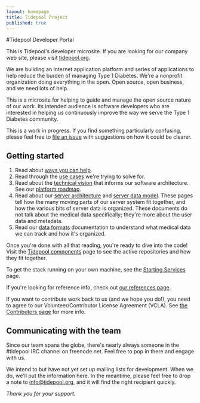 ```yaml
---
layout: homepage
title: Tidepool Project
published: true
---
```


#Tidepool Developer Portal

This is Tidepool's developer microsite. If you are looking for our company web site, please visit [tidepool.org](https://tidepool.org).

We are building an internet application platform and series of applications to help reduce the burden of managing Type 1 Diabetes. We're a nonprofit organization doing everything in the open. Open source, open business, and we need lots of help.

This is a microsite for helping to guide and manage the open source nature of our work. Its intended audience is software developers who are interested in helping us continuously improve the way we serve the Type 1 Diabetes community.

This is a work in progress. If you find something particularly confusing, please feel free to [file an issue](https://github.com/tidepool-org/tidepool-org.github.io/issues) with suggestions on how it could be clearer.

## Getting started

1. Read about [ways you can help](HowToHelp.html).
1. Read through the [use cases](UseCases.html) we're trying to solve for.
1. Read about the [technical vision](PlatformOverview.html) that informs our software architecture. See our [platform roadmap](PlatformRoadmap.html). 
1. Read about our [server architecture](ServerArchitecture.html) and [server data model](ServerDataOrganization.html). These pages tell how the many moving parts of our server system fit together, and how the various bits of server data is organized. These documents do not talk about the medical data specifically; they're more about the user data and metadata.
1. Read our [data formats](data-model/v1.html) documentation to understand what medical data we can track and how it's organized. 

Once you're done with all that reading, you're ready to dive into the code! Visit the [Tidepool components](TidepoolComponents.html) page to see the active repositories and how they fit together.

To get the stack running on your own machine, see the [Starting Services](StartingUpServices.html) page.

If you're looking for reference info, check out [our references page](References.html).

If you want to contribute work back to us (and we hope you do!), you need to agree to our Volunteer/Contributor License Agreement (VCLA). See [the Contributors page](Contributors.html) for more info.

## Communicating with the team

Since our team spans the globe, there's nearly always someone in the #tidepool IRC channel on freenode.net. Feel free to pop in there and engage with us.

We intend to but have not yet set up mailing lists for development. When we do, we'll put the information here. In the meantime, please feel free to drop a note to [info@tidepool.org](mailto://info@tidepool.org), and it will find the right recipient quickly.

*Thank you for your support.* 


